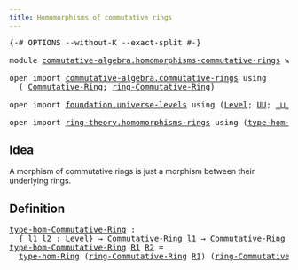 ```yaml
---
title: Homomorphisms of commutative rings
---
```


<pre class="Agda"><a id="60" class="Symbol">{-#</a> <a id="64" class="Keyword">OPTIONS</a> <a id="72" class="Pragma">--without-K</a> <a id="84" class="Pragma">--exact-split</a> <a id="98" class="Symbol">#-}</a>

<a id="103" class="Keyword">module</a> <a id="110" href="commutative-algebra.homomorphisms-commutative-rings.html" class="Module">commutative-algebra.homomorphisms-commutative-rings</a> <a id="162" class="Keyword">where</a>

<a id="169" class="Keyword">open</a> <a id="174" class="Keyword">import</a> <a id="181" href="commutative-algebra.commutative-rings.html" class="Module">commutative-algebra.commutative-rings</a> <a id="219" class="Keyword">using</a>
  <a id="227" class="Symbol">(</a> <a id="229" href="commutative-algebra.commutative-rings.html#1518" class="Function">Commutative-Ring</a><a id="245" class="Symbol">;</a> <a id="247" href="commutative-algebra.commutative-rings.html#1680" class="Function">ring-Commutative-Ring</a><a id="268" class="Symbol">)</a>

<a id="271" class="Keyword">open</a> <a id="276" class="Keyword">import</a> <a id="283" href="foundation.universe-levels.html" class="Module">foundation.universe-levels</a> <a id="310" class="Keyword">using</a> <a id="316" class="Symbol">(</a><a id="317" href="Agda.Primitive.html#597" class="Postulate">Level</a><a id="322" class="Symbol">;</a> <a id="324" href="foundation-core.universe-levels.html#222" class="Primitive">UU</a><a id="326" class="Symbol">;</a> <a id="328" href="Agda.Primitive.html#810" class="Primitive Operator">_⊔_</a><a id="331" class="Symbol">)</a>

<a id="334" class="Keyword">open</a> <a id="339" class="Keyword">import</a> <a id="346" href="ring-theory.homomorphisms-rings.html" class="Module">ring-theory.homomorphisms-rings</a> <a id="378" class="Keyword">using</a> <a id="384" class="Symbol">(</a><a id="385" href="ring-theory.homomorphisms-rings.html#3926" class="Function">type-hom-Ring</a><a id="398" class="Symbol">)</a>
</pre>
## Idea

A morphism of commutative rings is just a morphism between their underlying rings.

## Definition

<pre class="Agda"><a id="type-hom-Commutative-Ring"></a><a id="521" href="commutative-algebra.homomorphisms-commutative-rings.html#521" class="Function">type-hom-Commutative-Ring</a> <a id="547" class="Symbol">:</a>
  <a id="551" class="Symbol">{</a> <a id="553" href="commutative-algebra.homomorphisms-commutative-rings.html#553" class="Bound">l1</a> <a id="556" href="commutative-algebra.homomorphisms-commutative-rings.html#556" class="Bound">l2</a> <a id="559" class="Symbol">:</a> <a id="561" href="Agda.Primitive.html#597" class="Postulate">Level</a><a id="566" class="Symbol">}</a> <a id="568" class="Symbol">→</a> <a id="570" href="commutative-algebra.commutative-rings.html#1518" class="Function">Commutative-Ring</a> <a id="587" href="commutative-algebra.homomorphisms-commutative-rings.html#553" class="Bound">l1</a> <a id="590" class="Symbol">→</a> <a id="592" href="commutative-algebra.commutative-rings.html#1518" class="Function">Commutative-Ring</a> <a id="609" href="commutative-algebra.homomorphisms-commutative-rings.html#556" class="Bound">l2</a> <a id="612" class="Symbol">→</a> <a id="614" href="foundation-core.universe-levels.html#222" class="Primitive">UU</a> <a id="617" class="Symbol">(</a><a id="618" href="commutative-algebra.homomorphisms-commutative-rings.html#553" class="Bound">l1</a> <a id="621" href="Agda.Primitive.html#810" class="Primitive Operator">⊔</a> <a id="623" href="commutative-algebra.homomorphisms-commutative-rings.html#556" class="Bound">l2</a><a id="625" class="Symbol">)</a>
<a id="627" href="commutative-algebra.homomorphisms-commutative-rings.html#521" class="Function">type-hom-Commutative-Ring</a> <a id="653" href="commutative-algebra.homomorphisms-commutative-rings.html#653" class="Bound">R1</a> <a id="656" href="commutative-algebra.homomorphisms-commutative-rings.html#656" class="Bound">R2</a> <a id="659" class="Symbol">=</a>
  <a id="663" href="ring-theory.homomorphisms-rings.html#3926" class="Function">type-hom-Ring</a> <a id="677" class="Symbol">(</a><a id="678" href="commutative-algebra.commutative-rings.html#1680" class="Function">ring-Commutative-Ring</a> <a id="700" href="commutative-algebra.homomorphisms-commutative-rings.html#653" class="Bound">R1</a><a id="702" class="Symbol">)</a> <a id="704" class="Symbol">(</a><a id="705" href="commutative-algebra.commutative-rings.html#1680" class="Function">ring-Commutative-Ring</a> <a id="727" href="commutative-algebra.homomorphisms-commutative-rings.html#656" class="Bound">R2</a><a id="729" class="Symbol">)</a>
</pre>